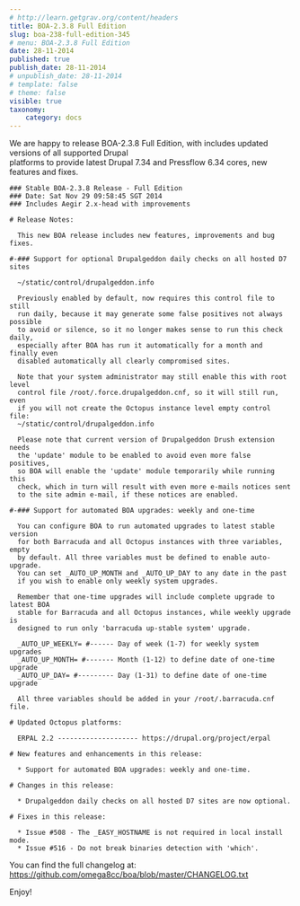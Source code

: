 ```yaml
---
# http://learn.getgrav.org/content/headers
title: BOA-2.3.8 Full Edition
slug: boa-238-full-edition-345
# menu: BOA-2.3.8 Full Edition
date: 28-11-2014
published: true
publish_date: 28-11-2014
# unpublish_date: 28-11-2014
# template: false
# theme: false
visible: true
taxonomy:
    category: docs
---
```


 We are happy to release BOA-2.3.8 Full Edition, with includes updated versions of all supported Drupal  
 platforms to provide latest Drupal 7.34 and Pressflow 6.34 cores, new features and fixes.

 
    ### Stable BOA-2.3.8 Release - Full Edition
    ### Date: Sat Nov 29 09:58:45 SGT 2014
    ### Includes Aegir 2.x-head with improvements
    
    # Release Notes:
    
      This new BOA release includes new features, improvements and bug fixes.
    
    #-### Support for optional Drupalgeddon daily checks on all hosted D7 sites
    
      ~/static/control/drupalgeddon.info
    
      Previously enabled by default, now requires this control file to still
      run daily, because it may generate some false positives not always possible
      to avoid or silence, so it no longer makes sense to run this check daily,
      especially after BOA has run it automatically for a month and finally even
      disabled automatically all clearly compromised sites.
    
      Note that your system administrator may still enable this with root level
      control file /root/.force.drupalgeddon.cnf, so it will still run, even
      if you will not create the Octopus instance level empty control file:
      ~/static/control/drupalgeddon.info
    
      Please note that current version of Drupalgeddon Drush extension needs
      the 'update' module to be enabled to avoid even more false positives,
      so BOA will enable the 'update' module temporarily while running this
      check, which in turn will result with even more e-mails notices sent
      to the site admin e-mail, if these notices are enabled.
    
    #-### Support for automated BOA upgrades: weekly and one-time
    
      You can configure BOA to run automated upgrades to latest stable version
      for both Barracuda and all Octopus instances with three variables, empty
      by default. All three variables must be defined to enable auto-upgrade.
      You can set _AUTO_UP_MONTH and _AUTO_UP_DAY to any date in the past
      if you wish to enable only weekly system upgrades.
    
      Remember that one-time upgrades will include complete upgrade to latest BOA
      stable for Barracuda and all Octopus instances, while weekly upgrade is
      designed to run only 'barracuda up-stable system' upgrade.
    
      _AUTO_UP_WEEKLY= #------ Day of week (1-7) for weekly system upgrades
      _AUTO_UP_MONTH= #------- Month (1-12) to define date of one-time upgrade
      _AUTO_UP_DAY= #--------- Day (1-31) to define date of one-time upgrade
    
      All three variables should be added in your /root/.barracuda.cnf file.
    
    # Updated Octopus platforms:
    
      ERPAL 2.2 -------------------- https://drupal.org/project/erpal
    
    # New features and enhancements in this release:
    
      * Support for automated BOA upgrades: weekly and one-time.
    
    # Changes in this release:
    
      * Drupalgeddon daily checks on all hosted D7 sites are now optional.
    
    # Fixes in this release:
    
      * Issue #508 - The _EASY_HOSTNAME is not required in local install mode.
      * Issue #516 - Do not break binaries detection with 'which'.


 You can find the full changelog at: https://github.com/omega8cc/boa/blob/master/CHANGELOG.txt

Enjoy!